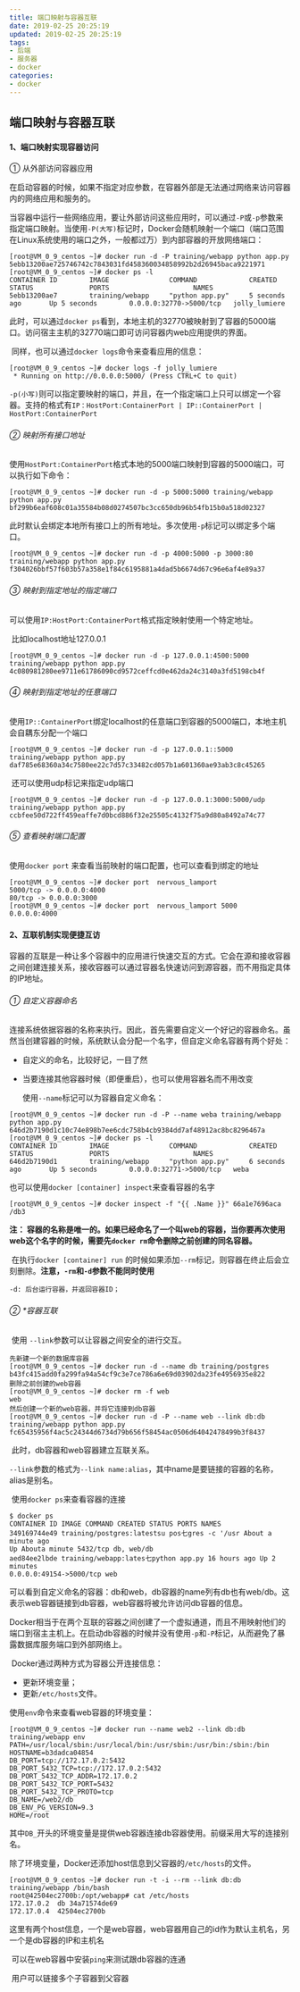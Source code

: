 ```yaml
---
title: 端口映射与容器互联
date: 2019-02-25 20:25:19
updated: 2019-02-25 20:25:19
tags:
- 后端
- 服务器
- docker
categories:
- docker
---
```


## 端口映射与容器互联

#### 1、端口映射实现容器访问

① 从外部访问容器应用

​	在启动容器的时候，如果不指定对应参数，在容器外部是无法通过网络来访问容器内的网络应用和服务的。

​	当容器中运行一些网络应用，要让外部访问这些应用时，可以通过`-P`或`-p`参数来指定端口映射。当使用`-P(大写)`标记时，Docker会随机映射一个端口（端口范围在Linux系统使用的端口之外，一般都过万）到内部容器的开放网络端口：

```
[root@VM_0_9_centos ~]# docker run -d -P training/webapp python app.py
5ebb13200ae725746742c7843031fd458360034858992b2d26945baca9221971
[root@VM_0_9_centos ~]# docker ps -l
CONTAINER ID        IMAGE               COMMAND             CREATED             STATUS              PORTS                     NAMES
5ebb13200ae7        training/webapp     "python app.py"     5 seconds ago       Up 5 seconds        0.0.0.0:32770->5000/tcp   jolly_lumiere
```

​	此时，可以通过`docker ps`看到，本地主机的32770被映射到了容器的5000端口。访问宿主主机的32770端口即可访问容器内web应用提供的界面。

​	同样，也可以通过`docker logs`命令来查看应用的信息：

```
[root@VM_0_9_centos ~]# docker logs -f jolly_lumiere
 * Running on http://0.0.0.0:5000/ (Press CTRL+C to quit)
```

​	`-p(小写)`则可以指定要映射的端口，并且，在一个指定端口上只可以绑定一个容器。支持的格式有`IP：HostPort:ContainerPort | IP::ContainerPort | HostPort:ContainerPort`

###### ② 映射所有接口地址

​	使用`HostPort:ContainerPort`格式本地的5000端口映射到容器的5000端口，可以执行如下命令：

```
[root@VM_0_9_centos ~]# docker run -d -p 5000:5000 training/webapp python app.py
bf299b6eaf608c01a35584b08d0274507bc3cc650db96b54fb15b0a518d02327
```

​	此时默认会绑定本地所有接口上的所有地址。多次使用`-p`标记可以绑定多个端口。

```
[root@VM_0_9_centos ~]# docker run -d -p 4000:5000 -p 3000:80 training/webapp python app.py
f304026bbf57f603b57a358e1f84c6195881a4dad5b6674d67c96e6af4e89a37
```

###### ③ 映射到指定地址的指定端口

​	可以使用`IP:HostPort:ContainerPort`格式指定映射使用一个特定地址。

​	比如localhost地址127.0.0.1

```
[root@VM_0_9_centos ~]# docker run -d -p 127.0.0.1:4500:5000 training/webapp python app.py
4c080981280ee9711e61786090cd9572ceffcd0e462da24c3140a3fd5198cb4f
```

###### ④ 映射到指定地址的任意端口

​	使用`IP::ContainerPort`绑定localhost的任意端口到容器的5000端口，本地主机会自耦东分配一个端口

```
[root@VM_0_9_centos ~]# docker run -d -p 127.0.0.1::5000 training/webapp python app.py
daf785e68360a34c7580ee22c7d57c33482cd057b1a601360ae93ab3c8c45265
```

​	还可以使用udp标记来指定udp端口

```
[root@VM_0_9_centos ~]# docker run -d -p 127.0.0.1:3000:5000/udp training/webapp python app.py
ccbfee50d722ff459eaffe7d0bcd886f32e25505c4132f75a9d80a8492a74c77
```

###### ⑤ 查看映射端口配置

使用`docker port` 来查看当前映射的端口配置，也可以查看到绑定的地址

```
[root@VM_0_9_centos ~]# docker port  nervous_lamport
5000/tcp -> 0.0.0.0:4000
80/tcp -> 0.0.0.0:3000
[root@VM_0_9_centos ~]# docker port  nervous_lamport 5000
0.0.0.0:4000

```

#### 2、互联机制实现便捷互访

容器的互联是一种让多个容器中的应用进行快速交互的方式。它会在源和接收容器之间创建连接关系，接收容器可以通过容器名快速访问到源容器，而不用指定具体的IP地址。

###### ① 自定义容器命名

​	连接系统依据容器的名称来执行。因此，首先需要自定义一个好记的容器命名。虽然当创建容器的时候，系统默认会分配一个名字，但自定义命名容器有两个好处：

- 自定义的命名，比较好记，一目了然

- 当要连接其他容器时候（即便重启），也可以使用容器名而不用改变

  使用`--name`标记可以为容器自定义命名：

```
[root@VM_0_9_centos ~]# docker run -d -P --name weba training/webapp python app.py
646d2b7190d1c10c74e898b7ee6cdc758b4cb9384dd7af48912ac8bc8296467a
[root@VM_0_9_centos ~]# docker ps -l
CONTAINER ID        IMAGE               COMMAND             CREATED             STATUS              PORTS                     NAMES
646d2b7190d1        training/webapp     "python app.py"     6 seconds ago       Up 5 seconds        0.0.0.0:32771->5000/tcp   weba
```

​	也可以使用`docker [container] inspect`来查看容器的名字

```
[root@VM_0_9_centos ~]# docker inspect -f "{{ .Name }}" 66a1e7696aca 
/db3
```

**注： 容器的名称是唯一的。如果已经命名了一个叫web的容器，当你要再次使用web这个名字的时候，需要先`docker rm`命令删除之前创建的同名容器。**

​	在执行`docker [container] run` 的时候如果添加`--rm`标记，则容器在终止后会立刻删除。**注意，`-rm`和`-d`参数不能同时使用**

```
-d: 后台运行容器，并返回容器ID；
```

###### ② *容器互联

​	使用 `--link`参数可以让容器之间安全的进行交互。

```
先新建一个新的数据库容器
[root@VM_0_9_centos ~]# docker run -d --name db training/postgres
b43fc415add0fa299fa94a54cf9c3e7ce786a6e69d03902da23fe4956935e822
删除之前创建的web容器
[root@VM_0_9_centos ~]# docker rm -f web
web
然后创建一个新的web容器，并将它连接到db容器
[root@VM_0_9_centos ~]# docker run -d -P --name web --link db:db training/webapp python app.py
fc65435956f4ac5c24344d6734d79b656f58454ac0506d64042478499b3f8437
```

​	此时，db容器和web容器建立互联关系。

​	`--link`参数的格式为`--link name:alias`，其中name是要链接的容器的名称，alias是别名。

​	使用`docker ps`来查看容器的连接

```
$ docker ps
CONTAINER ID IMAGE COMMAND CREATED STATUS PORTS NAMES
349169744e49 training/postgres:latestsu pos七gres -c '/usr About a minute ago
Up Abouta minute 5432/tcp db, web/db
aed84ee2lbde training/webapp:lates七python app.py 16 hours ago Up 2 minutes
0.0.0.0:49154->5000/tcp web
```

​	可以看到自定义命名的容器：db和web，db容器的name列有db也有web/db。这表示web容器链接到db容器，web容器将被允许访问db容器的信息。

​	Docker相当于在两个互联的容器之间创建了一个虚拟通道，而且不用映射他们的端口到宿主主机上。在启动db容器的时候并没有使用`-p`和`-P`标记，从而避免了暴露数据库服务端口到外部网络上。

​	Docker通过两种方式为容器公开连接信息：

- 更新环境变量；
- 更新`/etc/hosts`文件。

使用`env`命令来查看web容器的环境变量：

```
[root@VM_0_9_centos ~]# docker run --name web2 --link db:db training/webapp env
PATH=/usr/local/sbin:/usr/local/bin:/usr/sbin:/usr/bin:/sbin:/bin
HOSTNAME=b3dadca04854
DB_PORT=tcp://172.17.0.2:5432
DB_PORT_5432_TCP=tcp://172.17.0.2:5432
DB_PORT_5432_TCP_ADDR=172.17.0.2
DB_PORT_5432_TCP_PORT=5432
DB_PORT_5432_TCP_PROTO=tcp
DB_NAME=/web2/db
DB_ENV_PG_VERSION=9.3
HOME=/root
```

​	其中`DB_`开头的环境变量是提供web容器连接db容器使用。前缀采用大写的连接别名。

​	除了环境变量，Docker还添加host信息到父容器的`/etc/hosts`的文件。

```
[root@VM_0_9_centos ~]# docker run -t -i --rm --link db:db training/webapp /bin/bash
root@42504ec2700b:/opt/webapp# cat /etc/hosts
172.17.0.2	db 34a71574de69
172.17.0.4	42504ec2700b
```

​	这里有两个host信息，一个是web容器，web容器用自己的id作为默认主机名，另一个是db容器的IP和主机名

​	可以在web容器中安装`ping`来测试跟db容器的连通

​	用户可以链接多个子容器到父容器

